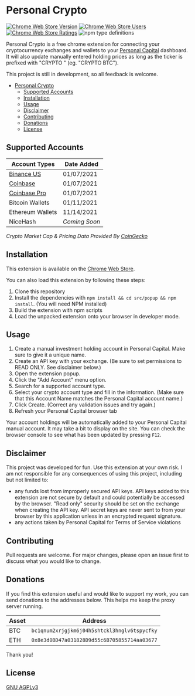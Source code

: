 # Personal Crypto

[![Chrome Web Store Version](https://img.shields.io/chrome-web-store/v/lgfflokdinmbpcjnhkdaiajfgalpnkcl?style=flat-square)][store_link]
[![Chrome Web Store Users](https://img.shields.io/chrome-web-store/users/lgfflokdinmbpcjnhkdaiajfgalpnkcl?style=flat-square)][store_link]
[![Chrome Web Store Ratings](https://img.shields.io/chrome-web-store/rating/lgfflokdinmbpcjnhkdaiajfgalpnkcl?style=flat-square)][store_link]
![npm type definitions](https://img.shields.io/npm/types/typescript?style=flat-square)

[store_link]:  https://chrome.google.com/webstore/detail/personal-crypto/lgfflokdinmbpcjnhkdaiajfgalpnkcl


Personal Crypto is a free chrome extension for connecting your cryptocurrency exchanges and wallets to your [Personal Capital](https://pcap.rocks/adamwoo) dashboard. It will also update manually entered holding prices as long as the ticker is prefixed with "CRYPTO " (eg. "CRYPTO BTC").

This project is still in development, so all feedback is welcome.

- [Personal Crypto](#personal-crypto)
  - [Supported Accounts](#supported-accounts)
  - [Installation](#installation)
  - [Usage](#usage)
  - [Disclaimer](#disclaimer)
  - [Contributing](#contributing)
  - [Donations](#donations)
  - [License](#license)

## Supported Accounts

| Account Types                                                      | Date Added    |
| ------------------------------------------------------------------ | ------------- |
| [Binance US](https://accounts.binance.us/en/register?ref=52184783) | 01/07/2021    |
| [Coinbase](https://www.coinbase.com/join/woo_sxd)                  | 01/07/2021    |
| [Coinbase Pro](https://www.coinbase.com/join/woo_sxd)              | 01/07/2021    |
| Bitcoin Wallets                                                    | 01/11/2021    |
| Ethereum Wallets                                                   | 11/14/2021    |
| NiceHash                                                           | *Coming Soon* |

*Crypto Market Cap & Pricing Data Provided By [CoinGecko](https://www.coingecko.com)*

## Installation

This extension is available on the [Chrome Web Store](https://chrome.google.com/webstore/detail/personal-crypto/lgfflokdinmbpcjnhkdaiajfgalpnkcl).

You can also load this extension by following these steps:

1. Clone this repository
2. Install the dependencies with ```npm install && cd src/popup && npm install```. (You will need NPM installed)
3. Build the extension with npm scripts
4. Load the unpacked extension onto your browser in developer mode. 

## Usage

1. Create a manual investment holding account in Personal Capital. Make sure to give it a unique name.
2. Create an API key with your exchange. (Be sure to set permissions to READ ONLY. See disclaimer below.)
3. Open the extension popup.
4. Click the "Add Account" menu option.
5. Search for a supported account type.
6. Select your crypto account type and fill in the information. (Make sure that this Account Name matches the Personal Capital account name.)
7. Click Create. (Correct any validation issues and try again.)
8. Refresh your Personal Capital browser tab

Your account holdings will be automatically added to your Personal Capital manual account. It may take a bit to display on the site. You can check the browser console to see what has been updated by pressing ```F12```.

## Disclaimer

This project was developed for fun. Use this extension at your own risk. I am not responsible for any consequences of using this project, including but not limited to:

- any funds lost from improperly secured API keys. API keys added to this extension are not secure by default and could potentially be accessed by the browser. "Read only" security should be set on the exchange when creating the API key. API secret keys are never sent to from your browser by this application unless in an encrypted request signature.
- any actions taken by Personal Capital for Terms of Service violations

## Contributing

Pull requests are welcome. For major changes, please open an issue first to discuss what you would like to change.

## Donations

If you find this extension useful and would like to support my work, you can send donations to the addresses below. This helps me keep the proxy server running.

| Asset | Address                                          |
| ----- | ------------------------------------------------ |
| BTC   | ```bc1qnum2xrjgjkm6j04h5shtckl3hnglv6tspycfky``` |
| ETH   | ```0x8e3d0BD47a031828D9d55c6B705855714aa03677``` |


Thank you!

## License
[GNU AGPLv3](https://choosealicense.com/licenses/agpl-3.0/)
